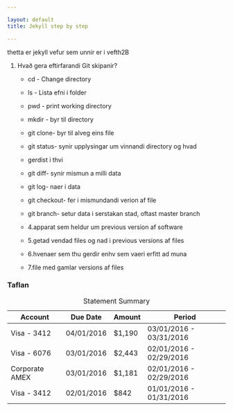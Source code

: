 ```yaml
---

layout: default
title: Jekyll step by step

---
```


thetta er jekyll vefur sem unnir er i vefth2B

1. Hvað gera eftirfarandi Git skipanir?
    
    * cd - Change directory
    * ls - Lista efni i folder
    * pwd - print working directory
    * mkdir - byr til directory

    * git clone- byr til alveg eins file
    * git status- synir upplysingar um vinnandi directory og hvad 
    * gerdist i thvi
    * git diff- synir mismun a milli data

    * git log- naer i data 
    * git checkout- fer i mismundandi verion af file
    * git branch- setur data i serstakan stad, oftast master branch

    * 4.apparat sem heldur um previous version af software
    * 5.getad vendad files og nad i previous versions af files
    * 6.hvenaer sem thu gerdir enhv sem vaeri erfitt ad muna
    * 7.file med gamlar versions af files

### Taflan

<table>
  <caption>Statement Summary</caption>
  <thead>
    <tr>
      <th scope="col">Account</th>
      <th scope="col">Due Date</th>
      <th scope="col">Amount</th>
      <th scope="col">Period</th>
    </tr>
  </thead>
  <tbody>
    <tr>
      <td data-label="Account">Visa - 3412</td>
      <td data-label="Due Date">04/01/2016</td>
      <td data-label="Amount">$1,190</td>
      <td data-label="Period">03/01/2016 - 03/31/2016</td>
    </tr>
    <tr>
      <td scope="row" data-label="Account">Visa - 6076</td>
      <td data-label="Due Date">03/01/2016</td>
      <td data-label="Amount">$2,443</td>
      <td data-label="Period">02/01/2016 - 02/29/2016</td>
    </tr>
    <tr>
      <td scope="row" data-label="Account">Corporate AMEX</td>
      <td data-label="Due Date">03/01/2016</td>
      <td data-label="Amount">$1,181</td>
      <td data-label="Period">02/01/2016 - 02/29/2016</td>
    </tr>
    <tr>
      <td scope="row" data-label="Acount">Visa - 3412</td>
      <td data-label="Due Date">02/01/2016</td>
      <td data-label="Amount">$842</td>
      <td data-label="Period">01/01/2016 - 01/31/2016</td>
    </tr>
  </tbody>
</table>
